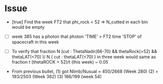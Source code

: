 # Issue
* [true] Find the week FT2 that phi_rock < 52 => N_cutted in each bin would be empty
* [ ] week 385 has a photon that photon 'TIME' > FT2 time 'STOP' of spacecraft in this week
<!-- * [ ] Pick a week that livetime_cut_week/livetime_week ~ 0.1 or 0.05 => we suppose to get N_cutted_week/N_week ~ 0.05 : But we got ~ (25/3)/(5000/300) ~ 0.5 not 0.05 !!! (should same week) -->
* [ ] To verify that fraction N (cut : ThetaNadir(66-70) && thetaRock(>52) && thetaLAT(<70) )/ N ( cut : thetaLAT(<70) ) in three week would same as fraction t (thetaROCK > 52)/t (this week) ~ 0.05
* From previous bullet, (1) got Nlimb/Nusual = 450/2668 (Week 280) (2) = 193/2503 (Week 362) (3) 186/199 (week 54)